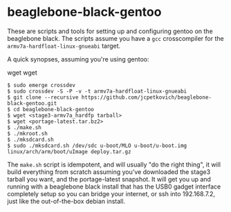 # beaglebone-black-gentoo

These are scripts and tools for setting up and configuring gentoo on the
beaglebone black. The scripts assume you have a `gcc` crosscompiler for the
`armv7a-hardfloat-linux-gnueabi` target.

A quick synopses, assuming you're using gentoo:

wget <stage3 tarball>
wget <portage-latest>

```
$ sudo emerge crossdev
$ sudo crossdev -S -P -v -t armv7a-hardfloat-linux-gnueabi
$ git clone --recursive https://github.com/jcpetkovich/beaglebone-black-gentoo.git
$ cd beaglebone-black-gentoo
$ wget <stage3-armv7a_hardfp tarball>
$ wget <portage-latest.tar.bz2>
$ ./make.sh
$ ./mkroot.sh
$ ./mksdcard.sh
$ sudo ./mksdcard.sh /dev/sdc u-boot/MLO u-boot/u-boot.img linux/arch/arm/boot/uImage deploy.tar.gz
```

The `make.sh` script is idempotent, and will usually "do the right thing", it
will build everything from scratch assuming you've downloaded the stage3 tarball
you want, and the portage-latest snapshot. It will get you up and running with a
beaglebone black install that has the USB0 gadget interface completely setup so
you can bridge your internet, or ssh into 192.168.7.2, just like the
out-of-the-box debian install.
